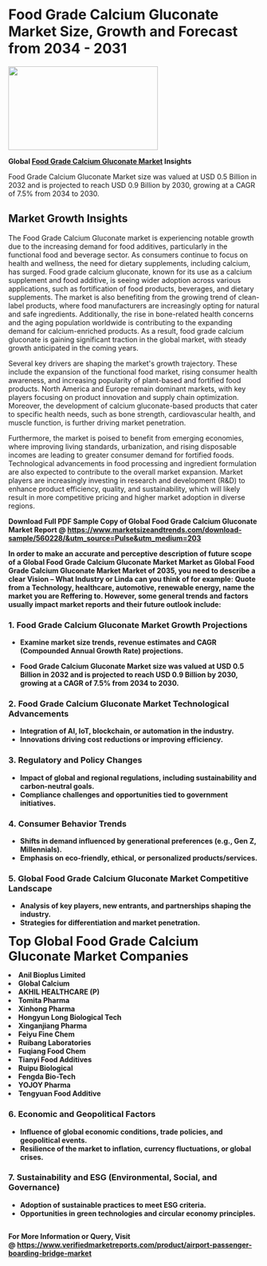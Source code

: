 <H1>Food Grade Calcium Gluconate Market Size, Growth and Forecast from 2034 - 2031</H1><img class="aligncenter size-medium wp-image-584254" src="https://thirdeyenews.in/wp-content/uploads/2034/09/Global-Market-Research-300x168.jpeg" alt="" width="300" height="168" /><p><strong>Global&nbsp;<a href="https://www.marketsizeandtrends.com/download-sample/560228/&amp;utm_source=Pulse&amp;utm_medium=203">Food Grade Calcium Gluconate Market</a> Insights</strong></p><p>Food Grade Calcium Gluconate Market size was valued at USD 0.5 Billion in 2032 and is projected to reach USD 0.9 Billion by 2030, growing at a CAGR of 7.5% from 2034 to 2030.</p><p><h2>Market Growth Insights</h2> <p>The Food Grade Calcium Gluconate market is experiencing notable growth due to the increasing demand for food additives, particularly in the functional food and beverage sector. As consumers continue to focus on health and wellness, the need for dietary supplements, including calcium, has surged. Food grade calcium gluconate, known for its use as a calcium supplement and food additive, is seeing wider adoption across various applications, such as fortification of food products, beverages, and dietary supplements. The market is also benefiting from the growing trend of clean-label products, where food manufacturers are increasingly opting for natural and safe ingredients. Additionally, the rise in bone-related health concerns and the aging population worldwide is contributing to the expanding demand for calcium-enriched products. As a result, food grade calcium gluconate is gaining significant traction in the global market, with steady growth anticipated in the coming years.</p> <p><strong></strong></p> <p>Several key drivers are shaping the market's growth trajectory. These include the expansion of the functional food market, rising consumer health awareness, and increasing popularity of plant-based and fortified food products. North America and Europe remain dominant markets, with key players focusing on product innovation and supply chain optimization. Moreover, the development of calcium gluconate-based products that cater to specific health needs, such as bone strength, cardiovascular health, and muscle function, is further driving market penetration.</p> <p>Furthermore, the market is poised to benefit from emerging economies, where improving living standards, urbanization, and rising disposable incomes are leading to greater consumer demand for fortified foods. Technological advancements in food processing and ingredient formulation are also expected to contribute to the overall market expansion. Market players are increasingly investing in research and development (R&D) to enhance product efficiency, quality, and sustainability, which will likely result in more competitive pricing and higher market adoption in diverse regions.</p> <p><strong></p><p><span class=""><strong>Download Full PDF Sample Copy of Global Food Grade Calcium Gluconate Market Report</strong> @ <a href="https://www.marketsizeandtrends.com/download-sample/560228/&amp;utm_source=Pulse&amp;utm_medium=203" target="_blank">https://www.marketsizeandtrends.com/download-sample/560228/&amp;utm_source=Pulse&amp;utm_medium=203</a></span></p><p>In order to make an accurate and perceptive description of future scope of a Global&nbsp;Food Grade Calcium Gluconate Market Market as Global&nbsp;Food Grade Calcium Gluconate Market Market of 2035, you need to describe a clear Vision &ndash; What Industry or Linda can you think of for example: Quote from a Technology, healthcare, automotive, renewable energy, name the market you are Reffering to. However, some general trends and factors usually impact market reports and their future outlook include:</p><h3>1.&nbsp;<strong>Food Grade Calcium Gluconate Market Growth Projections</strong></h3><ul><li>Examine market size trends, revenue estimates and CAGR (Compounded Annual Growth Rate) projections.</li><li><p>Food Grade Calcium Gluconate Market size was valued at USD 0.5 Billion in 2032 and is projected to reach USD 0.9 Billion by 2030, growing at a CAGR of 7.5% from 2034 to 2030.</p></li></ul><h3>2.&nbsp;<strong>Food Grade Calcium Gluconate Market Technological Advancements</strong></h3><ul><li>Integration of AI, IoT, blockchain, or automation in the industry.</li><li>Innovations driving cost reductions or improving efficiency.</li></ul><h3>3.&nbsp;<strong>Regulatory and Policy Changes</strong></h3><ul><li>Impact of global and regional regulations, including sustainability and carbon-neutral goals.</li><li>Compliance challenges and opportunities tied to government initiatives.</li></ul><h3>4.&nbsp;<strong>Consumer Behavior Trends</strong></h3><ul><li>Shifts in demand influenced by generational preferences (e.g., Gen Z, Millennials).</li><li>Emphasis on eco-friendly, ethical, or personalized products/services.</li></ul><h3>5.&nbsp;<strong>Global Food Grade Calcium Gluconate Market Competitive Landscape</strong></h3><ul><li>Analysis of key players, new entrants, and partnerships shaping the industry.</li><li>Strategies for differentiation and market penetration.</li></ul><p data-pm-slice="1 1 []"><span style="color: inherit; font-family: inherit; font-size: 25px;">Top Global Food Grade Calcium Gluconate Market Companies</span></p><div class="" data-test-id=""><p><li>Anil Bioplus Limited</li><li> Global Calcium</li><li> AKHIL HEALTHCARE (P)</li><li> Tomita Pharma</li><li> Xinhong Pharma</li><li> Hongyun Long Biological Tech</li><li> Xinganjiang Pharma</li><li> Feiyu Fine Chem</li><li> Ruibang Laboratories</li><li> Fuqiang Food Chem</li><li> Tianyi Food Additives</li><li> Ruipu Biological</li><li> Fengda Bio-Tech</li><li> YOJOY Pharma</li><li> Tengyuan Food Additive</li></p></div><h3>6.&nbsp;<strong>Economic and Geopolitical Factors</strong></h3><ul><li>Influence of global economic conditions, trade policies, and geopolitical events.</li><li>Resilience of the market to inflation, currency fluctuations, or global crises.</li></ul><h3>7.&nbsp;<strong>Sustainability and ESG (Environmental, Social, and Governance)</strong></h3><ul><li>Adoption of sustainable practices to meet ESG criteria.</li><li>Opportunities in green technologies and circular economy principles.</li></ul><h2><strong style="font-size: 14px;">For More Information or Query, Visit @&nbsp;</strong><a style="background-color: #ffffff; font-size: 14px;" href="https://www.marketsizeandtrends.com/report/food-grade-calcium-gluconate-market/" target="_blank">https://www.verifiedmarketreports.com/product/airport-passenger-boarding-bridge-market</a></h2>
